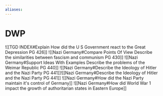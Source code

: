 ```yaml
---
aliases: 
---
```

# DWP
![[TGD INDEX#Explain How did the U S Government react to the Great Depression PG 426]]
![[Nazi Germany#Compare Points Of View Describe the similarities between fascism and communism PG 430]]
![[Nazi Germany#Support Ideas With Examples Describe the problems of the Weimar Republic PG 440]]
![[Nazi Germany#Describe the Ideology of Hitler and the Nazi Party PG 441]]![[Nazi Germany#Describe the Ideology of Hitler and the Nazi Party PG 441]]
![[Nazi Germany#How did the Nazi Party maintain it's control of Germany]]
![[Nazi Germany#How did World War 1 impact the growth of authoritarian states in Eastern Europe]]